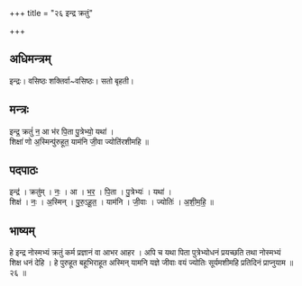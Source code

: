 +++
title = "२६ इन्द्र क्रतुं"

+++
## अधिमन्त्रम्
इन्द्रः। वसिष्ठः शक्तिर्वा~वसिष्ठः। सतो बृहती।

## मन्त्रः
इन्द्र॒ क्रतुं॑ न॒ आ भ॑र पि॒ता पु॒त्रेभ्यो॒ यथा॑ ।  
शिक्षा॑ णो अ॒स्मिन्पु॑रुहूत॒ याम॑नि जी॒वा ज्योति॑रशीमहि ॥

## पदपाठः
इन्द्र॑ । क्रतु॑म् । नः॒ । आ । भ॒र॒ । पि॒ता । पु॒त्रेभ्यः॑ । यथा॑ ।  
शिक्ष॑ । नः॒ । अ॒स्मिन् । पु॒रु॒ऽहू॒त॒ । याम॑नि । जी॒वाः । ज्योतिः॑ । अ॒शी॒म॒हि॒ ॥

## भाष्यम्
हे इन्द्र नोस्मभ्यं क्रतुं कर्म प्रज्ञानं वा आभर आहर । अपि च यथा पिता पुत्रेभ्योधनं प्रयच्छति तथा नोस्मभ्यं शिक्ष धनं देहि । हे पुरुहूत बहूभिराहूत अस्मिन् यामनि यज्ञे जीवाः वयं ज्योतिः सूर्यमशीमहि प्रतिदिनं प्राप्नुयाम ॥ २६ ॥